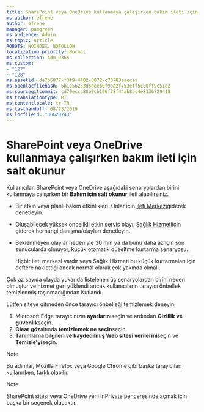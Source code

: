 ```yaml
---
title: SharePoint veya OneDrive kullanmaya çalışırken bakım ileti için salt okunur
ms.author: efrene
author: efrene
manager: pamgreen
ms.audience: Admin
ms.topic: article
ROBOTS: NOINDEX, NOFOLLOW
localization_priority: Normal
ms.collection: Adm_O365
ms.custom:
- "127"
- "128"
ms.assetid: de7b6877-f3f9-4402-8072-c73783aaccaa
ms.openlocfilehash: 5b1e56253d6deeb0f9ba2f753eff5c00ff9c51a2
ms.sourcegitcommit: cd79ecca88b2cb166f78f44ab8bc4e8136729418
ms.translationtype: MT
ms.contentlocale: tr-TR
ms.lasthandoff: 08/23/2019
ms.locfileid: "36620743"
---
```

# <a name="read-only-for-maintenance-message-when-attempting-to-use-sharepoint-or-onedrive"></a>SharePoint veya OneDrive kullanmaya çalışırken bakım ileti için salt okunur

Kullanıcılar, SharePoint veya OneDrive aşağıdaki senaryolardan birini kullanmaya çalışırken bir **Bakım için salt okunur** ileti alabilirsiniz. 

-   Bir etkin veya planlı bakım etkinlikleri.  Onlar için [İleti Merkezi](https://portal.office.com/adminportal/home#/messagecenter)giderek denetleyin.
-   Oluşabilecek yüksek öncelikli etkin servis olayı. [Sağlık Hizmeti](https://portal.office.com/adminportal/home#/servicehealth)için giderek herhangi danışma/olayları denetleyin.
-   Beklenmeyen olaylar nedeniyle 30 min ya da bunu daha az için son sunucularda olmuyor, küçük otomatik düzeltme kurtarma senaryosu. 
    
    Hiçbir ileti merkezi vardır veya Sağlık Hizmeti bu küçük kurtarmaları için deftere naklettiği ancak normal olarak çok yakında olmalı.

Çok az sayıda olayda yukarıda listelenen üç senaryolardan birini neden olmuştur ve hizmet geri yüklendi ancak kullanıcıların tarayıcı önbellek temizlenmiş taşınmadığından Kutlandı.

Lütfen siteye gitmeden önce tarayıcı önbelleği temizlemek deneyin.

1. Microsoft Edge tarayıcınızın **ayarlarını**seçin ve ardından **Gizlilik ve güvenlik**seçin.
2. **Clear göz**altında **temizlemek ne seçin**seçin.
3. **Tanımlama bilgileri ve kaydedilmiş Web sitesi verilerini**seçin ve **Temizle'yi**seçin.

>[!Note] 
> Bu adımlar, Mozilla Firefox veya Google Chrome gibi başka tarayıcıları kullanırken, farklı olabilir.

>[!Note] 
> SharePoint sitesi veya OneDrive yeni InPrivate penceresinde açmak için başka bir seçenek olacaktır.